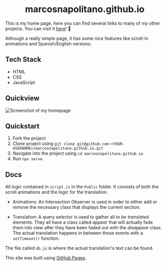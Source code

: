 # <div align="center">marcosnapolitano.github.io</div>

This is my home page, here you can find several links to many of my other projects. You can visit it [here](https://marcosnapolitano.github.io/)! :rocket:

Although a really simple page, it has some nice features like scroll-in animations and Spanish/English versions. 
## Tech Stack

* HTML
* CSS
* JavaScript

## Quickview

![Screenshot of my homepage](https://marcosnapolitano.github.io/Assets/readme.jpg)

## Quickstart

1. Fork the project
2. Clone project using `git clone git@github.com:<YOUR-USERNAME>/marcosnapolitano.github.io.git`
3. Navigate into the project using `cd marcosnapolitano.github.io`
4. Run `npx serve`

## Docs

All logic contained in `script.js` in the `Public` folder. It consists of both the scroll animations and the logic for the translation. 
* Animations: An Intersection Observer is used in order to either add or remove the necessary class that displays the current section. 

* Translation: A query selector is used to gather all *to be translated* elements. They all have a class called *appear* that will actually fade them into view after they have been faded out with the *disappear* class. The actual translation happens in between those events with a `setTimeout()` function.

The file called `db.js` is where the actual translation's text can be found.



This site was built using [GitHub Pages](https://pages.github.com/).




